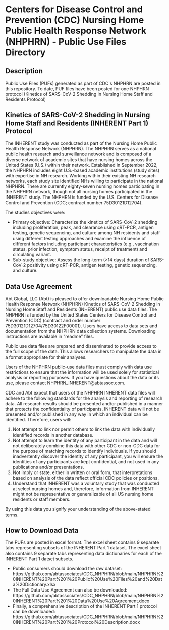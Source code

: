 <h1>Centers for Disease Control and Prevention (CDC) Nursing Home Public Health Response Network (NHPHRN) - Public Use Files Directory</h1>
                                                                                      
<h2>Description</h2>
Public Use Files (PUFs) generated as part of CDC's NHPHRN are posted in this repository.  To date, PUF files have been posted for one NHPHRN protocol (Kinetics of SARS-CoV-2 Shedding in Nursing Home Staff and Residents Protocol)


<h2>Kinetics of SARS-CoV-2 Shedding in Nursing Home Staff and Residents (INHERENT Part 1) Protocol</h2>

<p>The INHERENT study was conducted as part of the Nursing Home Public Health Response Network (NHPHRN). The NHPHRN serves as a national public health research and surveillance network and is composed of a diverse network of academic sites that have nursing homes across the United States (U.S.) within their network. Established in September 2022, the NHPHRN includes eight U.S.-based academic institutions (study sites) with expertise in NH research. Working within their existing NH research networks, each study site identified NHs willing to participate in the national NHPHRN. There are currently eighty-seven nursing homes participating in the NHPHRN network, though not all nursing homes participated in the INHERENT study. The NHPHRN is funded by the U.S. Centers for Disease Control and Prevention (CDC; contract number 75D30121D12704).</p>

<p>The studies objectives were: 
  <ul>
    <li>Primary objective: Characterize the kinetics of SARS-CoV-2 shedding including proliferation, peak, and clearance using qRT-PCR, antigen testing, genetic sequencing, and culture among NH residents and staff using different testing approaches and examine the influence of different factors including participant characteristics (e.g., vaccination status, prior infection, symptom status, receipt of treatment) and circulating variant. </li>
    <li>Sub-study objective: Assess the long-term (>14 days) duration of SARS-CoV-2 positivity using qRT-PCR, antigen testing, genetic sequencing, and culture. </li>
  </ul>
</p>

<h2>Data Use Agreement</h2>
<p></p>Abt Global, LLC (Abt) is pleased to offer downloadable Nursing Home Public Health Response Network (NHPHRN) Kinetics of SARS-CoV-2 Shedding in Nursing Home Staff and Residents (INHERENT) public use data files. The NHPHRN is funded by the United States Centers for Disease Control and Prevention (CDC) (contract and order number 75D30121D12704/75D30122F00001). Users have access to data sets and documentation from the NHPHRN data collection systems. Downloading instructions are available in “readme” files.</p>

<p>Public use data files are prepared and disseminated to provide access to the full scope of the data. This allows researchers to manipulate the data in a format appropriate for their analyses. </p>

<p>Users of the NHPHRN public-use data files must comply with data use restrictions to ensure that the information will be used solely for statistical analysis or reporting purposes. If you have questions about the data or its use, please contact NHPHRN_INHERENT@abtassoc.com.</p>

<p>CDC and Abt expect that users of the NHPHRN INHERENT data files will adhere to the following standards for the analysis and reporting of research data. All research results should be presented and/or published in a manner that protects the confidentiality of participants. INHERENT data will not be presented and/or published in any way in which an individual can be identified. Therefore, users will:
<ol>
<li>Not attempt to link nor permit others to link the data with individually identified records in another database.</li>
<li>	Not attempt to learn the identity of any participant in the data and will not deliberately combine this data with other CDC or non-CDC data for the purpose of matching records to identify individuals. If you should inadvertently discover the identity of any participant, you will ensure the identities of any participants are kept confidential, and not used in any publications and/or presentations.</li>
<li>Not imply or state, either in written or oral form, that interpretations based on analysis of the data reflect official CDC policies or positions.</li>
<li>Understand that INHERENT was a voluntary study that was conducted at select nursing homes and, therefore, information from INHERENT might not be representative or generalizable of all US nursing home residents or staff members.</li>
</ol></p>
<p></p>By using this data you signify your understanding of the above-stated terms.</p>

<h2>How to Download Data</h2>
<p>The PUFs are posted in excel format.  The excel sheet contains 9 separate tabs representing subsets of the INHERENT Part 1 dataset. The excel sheet also contains 9 separate tabs representing data dictionaries for each of the INHERENT Part 1 datset subsets.

<ul>
<li>Public consumers should download the raw dataset: https://github.com/abtassociates/CDC_NHPHRN/blob/main/NHPHRN%20INHERENT%20Part%201%20Public%20Use%20Files%20and%20Data%20Dictionary.xlsx</li>
<li>The Full Data Use Agreement can also be downloaded: https://github.com/abtassociates/CDC_NHPHRN/blob/main/NHPHRN%20INHERENT%20Part%201%20Data%20Use%20Agreement.docx</li>
<li>Finally, a comprehensive description of the INHERENT Part 1 protocol can be downloaded: https://github.com/abtassociates/CDC_NHPHRN/blob/main/NHPHRN%20INHERENT%20Part%201%20Protocol%20Description.docx</li>
</ul>

</p>




